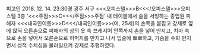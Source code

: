 피고인 2018. 12. 14. 23:30경 광주 서구 <<<오피스텔>>>B<<</오피스텔>>>오피스텔 3층 '<<<주점>>>C<<</주점>>>주점' 내 테이블에서 술을 서빙하는 종업원 피해자 <<<내국인이름>>>D<<</내국인이름>>>(여, 25세)의 손목을 붙잡고 강제로 옆에 앉혀 오른손으로 피해자의 상의 옷 속 브래지어 안쪽까지 손을 넣어 만지고, 치마 속으로 손을 넣어서 오른손으로 허벅지를 만지고 나서 입술에 뽀뽀하고, 가슴을 수회 만지면서 성적 수치심을 불러일으켜 강제로 추행하였다.